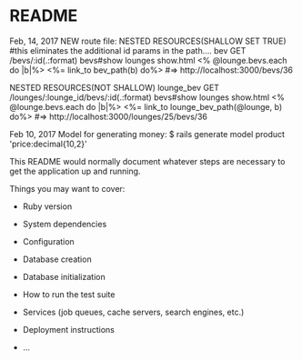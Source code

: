 # README

Feb, 14, 2017
NEW
route file:
NESTED RESOURCES(SHALLOW SET TRUE)
#this eliminates the additional id params in the path....
bev GET    /bevs/:id(.:format)                    bevs#show
lounges show.html
<% @lounge.bevs.each do |b|%>
    <%= link_to bev_path(b) do%>
    #=> http://localhost:3000/bevs/36


NESTED RESOURCES(NOT SHALLOW)
lounge_bev GET    /lounges/:lounge_id/bevs/:id(.:format)                     bevs#show
lounges show.html
<% @lounge.bevs.each do |b|%>
    <%= link_to lounge_bev_path(@lounge, b) do%>
    #=> http://localhost:3000/lounges/25/bevs/36







Feb 10, 2017
Model for generating money:
$ rails generate model product 'price:decimal{10,2}'


This README would normally document whatever steps are necessary to get the
application up and running.

Things you may want to cover:

* Ruby version

* System dependencies

* Configuration

* Database creation

* Database initialization

* How to run the test suite

* Services (job queues, cache servers, search engines, etc.)

* Deployment instructions

* ...
